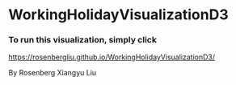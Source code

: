 # WorkingHolidayVisualizationD3
### To run this visualization, simply click 
https://rosenbergliu.github.io/WorkingHolidayVisualizationD3/

By Rosenberg Xiangyu Liu
